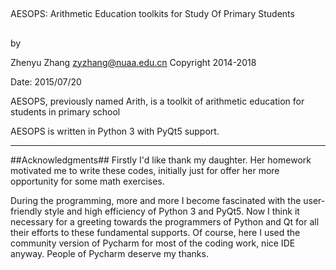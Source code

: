 ##
AESOPS: Arithmetic Education toolkits for Study Of Primary Students
##
by

Zhenyu Zhang
zyzhang@nuaa.edu.cn
Copyright 2014-2018

Date: 2015/07/20

AESOPS, previously named Arith, is a toolkit of arithmetic education for students in primary school

AESOPS is written in Python 3 with PyQt5 support.

----------

##Acknowledgments##
Firstly I'd like thank my daughter. Her homework motivated me to write these codes, initially just for offer her more opportunity for some math exercises.

During the programming, more and more I become fascinated with the user-friendly style and high efficiency of Python 3 and PyQt5. Now I think it necessary for a greeting towards the programmers of Python and Qt for all their efforts to these fundamental supports. Of course, here I used the community  version of Pycharm for most of the coding work, nice IDE anyway. People of Pycharm deserve my thanks.
